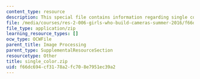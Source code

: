 ```yaml
---
content_type: resource
description: This special file contains information regarding single color.
file: /media/courses/res-2-006-girls-who-build-cameras-summer-2016/f66dc694cf3178a2fc708e7951ec39a2_single_color.zip
file_type: application/zip
learning_resource_types: []
ocw_type: OCWFile
parent_title: Image Processing
parent_type: SupplementalResourceSection
resourcetype: Other
title: single_color.zip
uid: f66dc694-cf31-78a2-fc70-8e7951ec39a2
---
```

